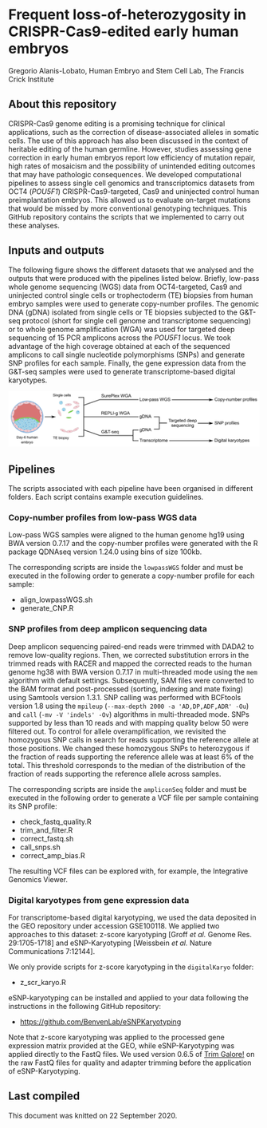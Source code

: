 Frequent loss-of-heterozygosity in CRISPR-Cas9-edited early human
embryos
================
Gregorio Alanis-Lobato, Human Embryo and Stem Cell Lab, The Francis
Crick Institute

## About this repository

CRISPR-Cas9 genome editing is a promising technique for clinical
applications, such as the correction of disease-associated alleles in
somatic cells. The use of this approach has also been discussed in the
context of heritable editing of the human germline. However, studies
assessing gene correction in early human embryos report low efficiency
of mutation repair, high rates of mosaicism and the possibility of
unintended editing outcomes that may have pathologic consequences. We
developed computational pipelines to assess single cell genomics and
transcriptomics datasets from OCT4 (*POU5F1*) CRISPR-Cas9-targeted, Cas9
and uninjected control human preimplantation embryos. This allowed us to
evaluate on-target mutations that would be missed by more conventional
genotyping techniques. This GitHub repository contains the scripts that
we implemented to carry out these analyses.

## Inputs and outputs

The following figure shows the different datasets that we analysed and
the outputs that were produced with the pipelines listed below. Briefly,
low-pass whole genome sequencing (WGS) data from OCT4-targeted, Cas9 and
uninjected control single cells or trophectoderm (TE) biopsies from
human embryo samples were used to generate copy-number profiles. The
genomic DNA (gDNA) isolated from single cells or TE biopsies subjected
to the G\&T-seq protocol (short for single cell genome and transcriptome
sequencing) or to whole genome amplification (WGA) was used for targeted
deep sequencing of 15 PCR amplicons across the *POU5F1* locus. We took
advantage of the high coverage obtained at each of the sequenced
amplicons to call single nucleotide polymorphisms (SNPs) and generate
SNP profiles for each sample. Finally, the gene expression data from the
G\&T-seq samples were used to generate transcriptome-based digital
karyotypes.

![Datasets](figs/datasets.png)

## Pipelines

The scripts associated with each pipeline have been organised in
different folders. Each script contains example execution guidelines.

### Copy-number profiles from low-pass WGS data

Low-pass WGS samples were aligned to the human genome hg19 using BWA
version 0.7.17 and the copy-number profiles were generated with the R
package QDNAseq version 1.24.0 using bins of size 100kb.

The corresponding scripts are inside the `lowpassWGS` folder and must be
executed in the following order to generate a copy-number profile for
each sample:

  - align\_lowpassWGS.sh
  - generate\_CNP.R

### SNP profiles from deep amplicon sequencing data

Deep amplicon sequencing paired-end reads were trimmed with DADA2 to
remove low-quality regions. Then, we corrected substitution errors in
the trimmed reads with RACER and mapped the corrected reads to the human
genome hg38 with BWA version 0.7.17 in multi-threaded mode using the
`mem` algorithm with default settings. Subsequently, SAM files were
converted to the BAM format and post-processed (sorting, indexing and
mate fixing) using Samtools version 1.3.1. SNP calling was performed
with BCFtools version 1.8 using the `mpileup` (`--max-depth 2000 -a
'AD,DP,ADF,ADR' -Ou`) and `call` (`-mv -V 'indels' -Ov`) algorithms in
multi-threaded mode. SNPs supported by less than 10 reads and with
mapping quality below 50 were filtered out. To control for allele
overamplification, we revisited the homozygous SNP calls in search for
reads supporting the reference allele at those positions. We changed
these homozygous SNPs to heterozygous if the fraction of reads
supporting the reference allele was at least 6% of the total. This
threshold corresponds to the median of the distribution of the fraction
of reads supporting the reference allele across samples.

The corresponding scripts are inside the `ampliconSeq` folder and must
be executed in the following order to generate a VCF file per sample
containing its SNP profile:

  - check\_fastq\_quality.R
  - trim\_and\_filter.R
  - correct\_fastq.sh
  - call\_snps.sh
  - correct\_amp\_bias.R

The resulting VCF files can be explored with, for example, the
Integrative Genomics Viewer.

### Digital karyotypes from gene expression data

For transcriptome-based digital karyotyping, we used the data deposited
in the GEO repository under accession GSE100118. We applied two
approaches to this dataset: z-score karyotyping \[Groff *et al.* Genome
Res. 29:1705-1718\] and eSNP-Karyotyping \[Weissbein *et al.* Nature
Communications 7:12144\].

We only provide scripts for z-score karyotyping in the `digitalKaryo`
folder:

  - z\_scr\_karyo.R

eSNP-karyotyping can be installed and applied to your data following the
instructions in the following GitHub repository:

  - <https://github.com/BenvenLab/eSNPKaryotyping>

Note that z-score karyotyping was applied to the processed gene
expression matrix provided at the GEO, while eSNP-Karyotyping was
applied directly to the FastQ files. We used version 0.6.5 of [Trim
Galore\!](https://www.bioinformatics.babraham.ac.uk/projects/trim_galore/)
on the raw FastQ files for quality and adapter trimming before the
application of eSNP-Karyotyping.

## Last compiled

This document was knitted on 22 September 2020.
